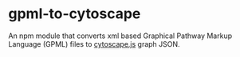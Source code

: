 # gpml-to-cytoscape
An npm module that converts xml based Graphical Pathway Markup Language (GPML) files to [cytoscape.js](https://github.com/Cytoscape/cytoscape.js) graph JSON.
